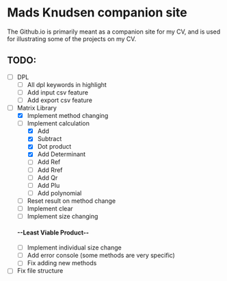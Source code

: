 # Mads Knudsen companion site
The Github.io is primarily meant as a companion site for my CV, and is used for illustrating some of the projects on my CV.

## TODO:
- [ ] DPL
    - [ ] All dpl keywords in highlight
    - [ ] Add input csv feature
    - [ ] Add export csv feature
- [ ] Matrix Library
    - [X] Implement method changing
    - [ ] Implement calculation
        - [X] Add
        - [X] Subtract
        - [X] Dot product
        - [X] Add Determinant
        - [ ] Add Ref
        - [ ] Add Rref
        - [ ] Add Qr
        - [ ] Add Plu
        - [ ] Add polynomial
    - [ ] Reset result on method change
    - [ ] Implement clear
    - [ ] Implement size changing
    #### --Least Viable Product--
    - [ ] Implement individual size change
    - [ ] Add error console (some methods are very specific)
    - [ ] Fix adding new methods
- [ ] Fix file structure

